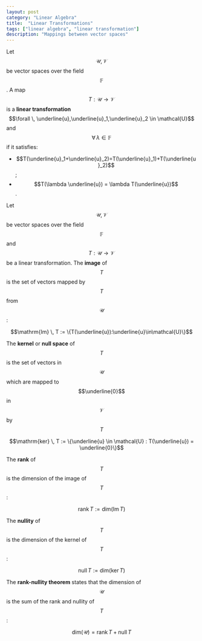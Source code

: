 ```yaml
---
layout: post
category: "Linear Algebra"
title:  "Linear Transformations"
tags: ["linear algebra", "linear transformation"]
description: "Mappings between vector spaces"
---
```


Let $$\mathcal{U}, \mathcal{V}$$ be vector spaces over the field $$\mathbb{F}$$. A map $$T: \mathcal{U} \rightarrow \mathcal{V}$$ is a **linear transformation** $$\forall \, \underline{u},\underline{u}_1,\underline{u}_2 \in \mathcal{U}$$ and $$\forall \, \lambda \in \mathbb{F}$$ if it satisfies:
- $$T(\underline{u}_1+\underline{u}_2)=T(\underline{u}_1)+T(\underline{u}_2)$$;
- $$T(\lambda \underline{u}) = \lambda T(\underline{u})$$.

Let $$\mathcal{U}, \mathcal{V}$$ be vector spaces over the field $$\mathbb{F}$$ and $$T: \mathcal{U} \rightarrow \mathcal{V}$$ be a linear transformation. The **image** of $$T$$ is the set of vectors mapped by $$T$$ from $$\mathcal{U}$$:

$$\mathrm{Im} \, T := \{T(\underline{u}):\underline{u}\in\mathcal{U}\}$$

The **kernel** or **null space** of $$T$$ is the set of vectors in $$\mathcal{U}$$ which are mapped to $$\underline{0}$$ in $$\mathcal{V}$$ by $$T$$

$$\mathrm{ker} \, T := \{\underline{u} \in \mathcal{U} : T(\underline{u}) = \underline{0}\}$$

The **rank** of $$T$$ is the dimension of the image of $$T$$:

$$\mathrm{rank} \, T := \mathrm{dim}(\mathrm{Im} \, T)$$

The **nullity** of $$T$$ is the dimension of the kernel of $$T$$:

$$\mathrm{null} \, T := \mathrm{dim}(\mathrm{ker} \, T)$$

The **rank-nullity theorem** states that the dimension of $$\mathcal{U}$$ is the sum of the rank and nullity of $$T$$:

$$\mathrm{dim}(\mathcal{U}) = \mathrm{rank}\, T + \mathrm{null} \, T$$
